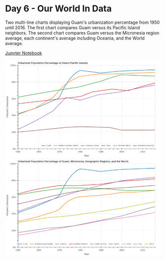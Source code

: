 # Day 6 - Our World In Data

Two multi-line charts displaying Guam's urbanization percentage from 1950 until
2016. The first chart compares Guam versus its Pacific Island neighbors. The
second chart compares Guam versus the Micronesia region average, each continent's
average including Oceania, and the World average.

[Jupyter Notebook](day6.ipynb)

![Urbanization Percentage](urbanization_pacific_islands.png)
![Urbanization Percentage](urbanization_geographic_regions.png)
